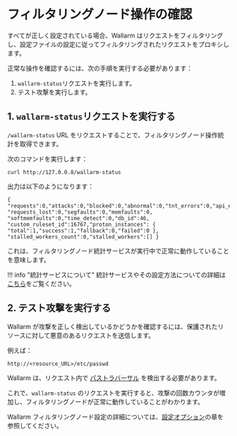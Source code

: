 # フィルタリングノード操作の確認

[doc-configure-parameters]:     ../admin-en/configure-parameters-en.md
[doc-stat-service]:    ../admin-en/configure-statistics-service.md

すべてが正しく設定されている場合、Wallarm はリクエストをフィルタリングし、設定ファイルの設定に従ってフィルタリングされたリクエストをプロキシします。

正常な操作を確認するには、次の手順を実行する必要があります：

1. `wallarm-status`リクエストを実行します。
2. テスト攻撃を実行します。

## 1. `wallarm-status`リクエストを実行する

`/wallarm-status` URL をリクエストすることで、フィルタリングノード操作統計を取得できます。

次のコマンドを実行します：

```
curl http://127.0.0.8/wallarm-status
```

出力は以下のようになります：

```
{ "requests":0,"attacks":0,"blocked":0,"abnormal":0,"tnt_errors":0,"api_errors":0,
"requests_lost":0,"segfaults":0,"memfaults":0, "softmemfaults":0,"time_detect":0,"db_id":46,
"custom_ruleset_id":16767,"proton_instances": { "total":1,"success":1,"fallback":0,"failed":0 },
"stalled_workers_count":0,"stalled_workers":[] }
```

これは、フィルタリングノード統計サービスが実行中で正常に動作していることを意味します。

!!! info "統計サービスについて"
    統計サービスやその設定方法についての詳細は[こちら][doc-stat-service]をご覧ください。

## 2. テスト攻撃を実行する

Wallarm が攻撃を正しく検出しているかどうかを確認するには、保護されたリソースに対して悪意のあるリクエストを送信します。

例えば：

```
http://<resource_URL>/etc/passwd
```

Wallarm は、リクエスト内で [パストラバーサル](../attacks-vulns-list.md#path-traversal) を検出する必要があります。

これで、`wallarm-status` のリクエストを実行すると、攻撃の回数カウンタが増加し、フィルタリングノードが正常に動作していることがわかります。

Wallarm フィルタリングノード設定の詳細については、[設定オプション][doc-configure-parameters]の章を参照してください。